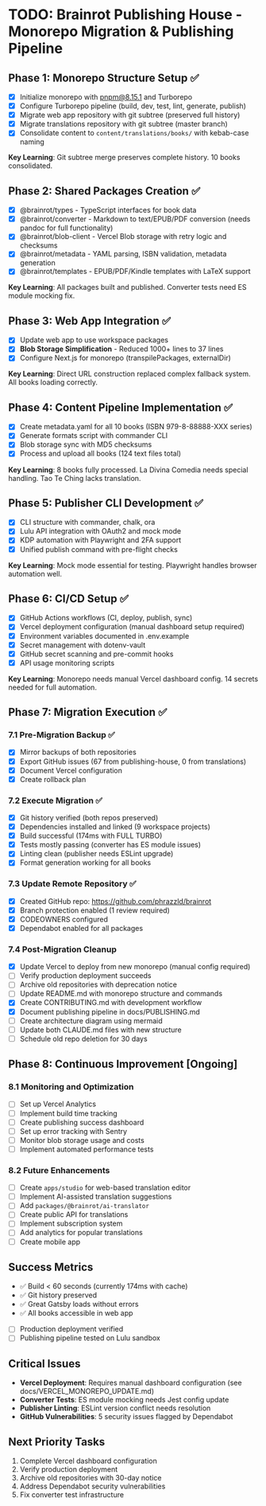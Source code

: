 # TODO: Brainrot Publishing House - Monorepo Migration & Publishing Pipeline

## Phase 1: Monorepo Structure Setup ✅
- [x] Initialize monorepo with pnpm@8.15.1 and Turborepo
- [x] Configure Turborepo pipeline (build, dev, test, lint, generate, publish)
- [x] Migrate web app repository with git subtree (preserved full history)
- [x] Migrate translations repository with git subtree (master branch)
- [x] Consolidate content to `content/translations/books/` with kebab-case naming

**Key Learning**: Git subtree merge preserves complete history. 10 books consolidated.

## Phase 2: Shared Packages Creation ✅
- [x] @brainrot/types - TypeScript interfaces for book data
- [x] @brainrot/converter - Markdown to text/EPUB/PDF conversion (needs pandoc for full functionality)
- [x] @brainrot/blob-client - Vercel Blob storage with retry logic and checksums
- [x] @brainrot/metadata - YAML parsing, ISBN validation, metadata generation
- [x] @brainrot/templates - EPUB/PDF/Kindle templates with LaTeX support

**Key Learning**: All packages built and published. Converter tests need ES module mocking fix.

## Phase 3: Web App Integration ✅
- [x] Update web app to use workspace packages
- [x] **Blob Storage Simplification** - Reduced 1000+ lines to 37 lines
- [x] Configure Next.js for monorepo (transpilePackages, externalDir)

**Key Learning**: Direct URL construction replaced complex fallback system. All books loading correctly.

## Phase 4: Content Pipeline Implementation ✅
- [x] Create metadata.yaml for all 10 books (ISBN 979-8-88888-XXX series)
- [x] Generate formats script with commander CLI
- [x] Blob storage sync with MD5 checksums
- [x] Process and upload all books (124 text files total)

**Key Learning**: 8 books fully processed. La Divina Comedia needs special handling. Tao Te Ching lacks translation.

## Phase 5: Publisher CLI Development ✅
- [x] CLI structure with commander, chalk, ora
- [x] Lulu API integration with OAuth2 and mock mode
- [x] KDP automation with Playwright and 2FA support
- [x] Unified publish command with pre-flight checks

**Key Learning**: Mock mode essential for testing. Playwright handles browser automation well.

## Phase 6: CI/CD Setup ✅
- [x] GitHub Actions workflows (CI, deploy, publish, sync)
- [x] Vercel deployment configuration (manual dashboard setup required)
- [x] Environment variables documented in .env.example
- [x] Secret management with dotenv-vault
- [x] GitHub secret scanning and pre-commit hooks
- [x] API usage monitoring scripts

**Key Learning**: Monorepo needs manual Vercel dashboard config. 14 secrets needed for full automation.

## Phase 7: Migration Execution ✅
### 7.1 Pre-Migration Backup ✅
- [x] Mirror backups of both repositories
- [x] Export GitHub issues (67 from publishing-house, 0 from translations)
- [x] Document Vercel configuration
- [x] Create rollback plan

### 7.2 Execute Migration ✅
- [x] Git history verified (both repos preserved)
- [x] Dependencies installed and linked (9 workspace projects)
- [x] Build successful (174ms with FULL TURBO)
- [x] Tests mostly passing (converter has ES module issues)
- [x] Linting clean (publisher needs ESLint upgrade)
- [x] Format generation working for all books

### 7.3 Update Remote Repository ✅
- [x] Created GitHub repo: https://github.com/phrazzld/brainrot
- [x] Branch protection enabled (1 review required)
- [x] CODEOWNERS configured
- [x] Dependabot enabled for all packages

### 7.4 Post-Migration Cleanup
- [x] Update Vercel to deploy from new monorepo (manual config required)
- [ ] Verify production deployment succeeds
- [ ] Archive old repositories with deprecation notice
- [ ] Update README.md with monorepo structure and commands
- [x] Create CONTRIBUTING.md with development workflow
- [x] Document publishing pipeline in docs/PUBLISHING.md
- [ ] Create architecture diagram using mermaid
- [ ] Update both CLAUDE.md files with new structure
- [ ] Schedule old repo deletion for 30 days

## Phase 8: Continuous Improvement [Ongoing]

### 8.1 Monitoring and Optimization
- [ ] Set up Vercel Analytics
- [ ] Implement build time tracking
- [ ] Create publishing success dashboard
- [ ] Set up error tracking with Sentry
- [ ] Monitor blob storage usage and costs
- [ ] Implement automated performance tests

### 8.2 Future Enhancements
- [ ] Create `apps/studio` for web-based translation editor
- [ ] Implement AI-assisted translation suggestions
- [ ] Add `packages/@brainrot/ai-translator`
- [ ] Create public API for translations
- [ ] Implement subscription system
- [ ] Add analytics for popular translations
- [ ] Create mobile app

## Success Metrics
- ✅ Build < 60 seconds (currently 174ms with cache)
- ✅ Git history preserved
- ✅ Great Gatsby loads without errors
- ✅ All books accessible in web app
- [ ] Production deployment verified
- [ ] Publishing pipeline tested on Lulu sandbox

## Critical Issues
- **Vercel Deployment**: Requires manual dashboard configuration (see docs/VERCEL_MONOREPO_UPDATE.md)
- **Converter Tests**: ES module mocking needs Jest config update
- **Publisher Linting**: ESLint version conflict needs resolution
- **GitHub Vulnerabilities**: 5 security issues flagged by Dependabot

## Next Priority Tasks
1. Complete Vercel dashboard configuration
2. Verify production deployment
3. Archive old repositories with 30-day notice
4. Address Dependabot security vulnerabilities
5. Fix converter test infrastructure